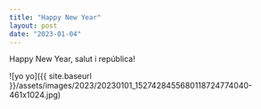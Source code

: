 ```yaml
---
title: "Happy New Year"
layout: post
date: "2023-01-04"
---
```


Happy New Year, salut i república!

![yo yo]({{ site.baseurl }}/assets/images/2023/20230101_1527428455680118724774040-461x1024.jpg)
